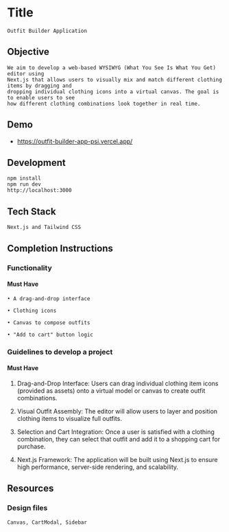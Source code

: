 # Title

    Outfit Builder Application
## Objective

    We aim to develop a web-based WYSIWYG (What You See Is What You Get) editor using
    Next.js that allows users to visually mix and match different clothing items by dragging and
    dropping individual clothing icons into a virtual canvas. The goal is to enable users to see
    how different clothing combinations look together in real time.

## Demo

* https://outfit-builder-app-psi.vercel.app/

## Development

    npm install
    npm run dev
    http://localhost:3000


## Tech Stack

    Next.js and Tailwind CSS


## Completion Instructions

### Functionality

#### Must Have

    • A drag-and-drop interface

    • Clothing icons

    • Canvas to compose outfits
    
    • "Add to cart" button logic


### Guidelines to develop a project

#### Must Have

1. Drag-and-Drop Interface: Users can drag individual clothing item icons (provided as
assets) onto a virtual model or canvas to create outfit combinations.

2. Visual Outfit Assembly: The editor will allow users to layer and position clothing
items to visualize full outfits.

3. Selection and Cart Integration: Once a user is satisfied with a clothing combination,
they can select that outfit and add it to a shopping cart for purchase.

4. Next.js Framework: The application will be built using Next.js to ensure high
performance, server-side rendering, and scalability.


## Resources

### Design files

    Canvas, CartModal, Sidebar


